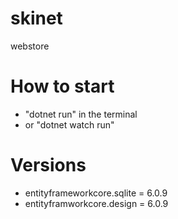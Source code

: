 # skinet

webstore

# How to start

- "dotnet run" in the terminal
- or "dotnet watch run"

# Versions

- entityframeworkcore.sqlite = 6.0.9
- entityframworkcore.design = 6.0.9
